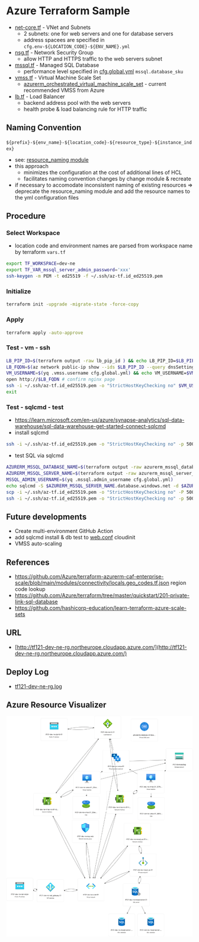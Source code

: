 # Azure Terraform Sample

- [net-core.tf](net-core.tf) - VNet and Subnets
  - 2 subnets: one for web servers and one for database servers
  - address spacees are specified in `cfg.env-${LOCATION_CODE}-${ENV_NAME}.yml`
- [nsg.tf](nsg.tf) - Network Security Group
  - allow HTTP and HTTPS traffic to the web servers subnet
- [mssql.tf](mssql.tf) - Managed SQL Database
  - performance level specified in [cfg.global.yml](cfg.global.yml) `mssql.database_sku`
- [vmss.tf](vmss.tf) - Virtual Machine Scale Set
  - [azurerm_orchestrated_virtual_machine_scale_set](https://registry.terraform.io/providers/hashicorp/azurerm/latest/docs/resources/orchestrated_virtual_machine_scale_set) - current recommended VMSS from Azure
- [lb.tf](lb.tf) - Load Balancer
  - backend address pool with the web servers
  - health probe & load balancing rule for HTTP traffic

## Naming Convention

`${prefix}-${env_name}-${location_code}-${resource_type}-${instance_index}`

- see: [resource_naming module](modules/resource_naming/README.md)
- this approach
  - minimizes the configuration at the cost of additional lines of HCL
  - facilitates naming convention changes by change module & recreate
- if necessary to accomodate inconsistent naming of existing resources => deprecate the resource_naming module and add the resource names to the yml configuration files

## Procedure

### Select Workspace

- location code and environment names are parsed from workspace name by terraform `vars.tf`

```bash
export TF_WORKSPACE=dev-ne
export TF_VAR_mssql_server_admin_password='xxx'
ssh-keygen -m PEM -t ed25519 -f ~/.ssh/az-tf.id_ed25519.pem
```

### Initialize

```bash
terraform init -upgrade -migrate-state -force-copy
```

### Apply

```bash
terraform apply -auto-approve
```

### Test - vm - ssh

```bash
LB_PIP_ID=$(terraform output -raw lb_pip_id ) && echo LB_PIP_ID=$LB_PIP_ID
LB_FQDN=$(az network public-ip show --ids $LB_PIP_ID --query dnsSettings.fqdn -o tsv) && echo LB_FQDN=$LB_FQDN
VM_USERNAME=$(yq .vmss.username cfg.global.yml) && echo VM_USERNAME=$VM_USERNAME
open http://$LB_FQDN # confirm nginx page
ssh -i ~/.ssh/az-tf.id_ed25519.pem -o "StrictHostKeyChecking no" $VM_USERNAME@$LB_FQDN -p 50000
exit
```

### Test - sqlcmd - test

- https://learn.microsoft.com/en-us/azure/synapse-analytics/sql-data-warehouse/sql-data-warehouse-get-started-connect-sqlcmd
- install sqlcmd

```bash
ssh -i ~/.ssh/az-tf.id_ed25519.pem -o "StrictHostKeyChecking no" -p 50000 $VM_USERNAME@$LB_FQDN 'curl https://packages.microsoft.com/keys/microsoft.asc | sudo tee /etc/apt/trusted.gpg.d/microsoft.asc && sudo add-apt-repository "$(wget -qO- https://packages.microsoft.com/config/ubuntu/20.04/prod.list)" --yes && sudo apt-get update && sudo apt-get install sqlcmd'
```

- test SQL via sqlcmd

```bash
AZURERM_MSSQL_DATABASE_NAME=$(terraform output -raw azurerm_mssql_database_id | awk -F/ '{print $NF}')
AZURERM_MSSQL_SERVER_NAME=$(terraform output -raw azurerm_mssql_server_id | awk -F/ '{print $NF}')
MSSQL_ADMIN_USERNAME=$(yq .mssql.admin_username cfg.global.yml)
echo sqlcmd -S $AZURERM_MSSQL_SERVER_NAME.database.windows.net -d $AZURERM_MSSQL_DATABASE_NAME -U $MSSQL_ADMIN_USERNAME -P \'$TF_VAR_mssql_server_admin_password\' -I -Q \""SELECT name FROM sys.tables;"\" | tee private-sql.sh
scp -i ~/.ssh/az-tf.id_ed25519.pem -o "StrictHostKeyChecking no" -P 50000 private-sql.sh $VM_USERNAME@$LB_FQDN:
ssh -i ~/.ssh/az-tf.id_ed25519.pem -o "StrictHostKeyChecking no" -p 50000 $VM_USERNAME@$LB_FQDN sh private-sql.sh
```

## Future developments

- Create multi-environment GitHub Action
- add sqlcmd install & db test to [web.conf](web.conf) cloudinit
- VMSS auto-scaling

## References

- https://github.com/Azure/terraform-azurerm-caf-enterprise-scale/blob/main/modules/connectivity/locals.geo_codes.tf.json region code lookup
- https://github.com/Azure/terraform/tree/master/quickstart/201-private-link-sql-database
- https://github.com/hashicorp-education/learn-terraform-azure-scale-sets

## URL

- [http://tf121-dev-ne-rg.northeurope.cloudapp.azure.com/](http://tf121-dev-ne-rg.northeurope.cloudapp.azure.com/)

## Deploy Log

- [tf121-dev-ne-rg.log](./tf121-dev-ne-rg.log)

## Azure Resource Visualizer

![tf121-dev-ne-rg.png](./img/tf121-dev-ne-rg.png)
